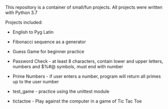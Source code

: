 This repository is a container of small/fun projects. All projects were written with Python 3.7

Projects included:

- English to Pyg Latin

- Fibonacci sequence as a generator

- Guess Game for beginner practice

- Password Check - at least 8 characters, contain lower and upper letters, numbers and $%#@ symbols, must end with number

- Prime Numbers - if user enters a number, program will return all primes up to the user number

- test_game - practice using the unittest module

- tictactoe - Play against the computer in a game of Tic Tac Toe
